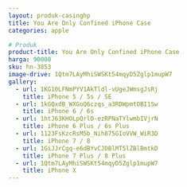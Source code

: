 ```yaml
---
layout: produk-casinghp
title: You Are Only Confined iPhone Case
categories: apple

# Produk
product-title: You Are Only Confined iPhone Case
harga: 90000
sku: hn-3853
image-drive: 1Qtm7LAyMhiSWSKt54mqyD5Zglp1mupW7
gallery:
  - url: 1KG10LFNmPYV1AkTldl-vUgeJWmsgJsRj
    title: iPhone 5 / 5s / SE
  - url: 1kGQxdB_WXGoQ6czqs_a3RDWpmtOBI1Sw
    title: iPhone 6 / 6s
  - url: 1htJ63KHOLpQrlD-ezRPNaTYlwmbIVjrN
    title: iPhone 6 Plus / 6s Plus
  - url: 1123FsKzcRsM5b_Nih875GIoVVW_WiR3D
    title: iPhone 7 / 8
  - url: 1GiJJrCgq-e6dBYvCJDBlMT5lZBlBmtkD
    title: iPhone 7 Plus / 8 Plus
  - url: 1Qtm7LAyMhiSWSKt54mqyD5Zglp1mupW7
    title: iPhone X
---
```

